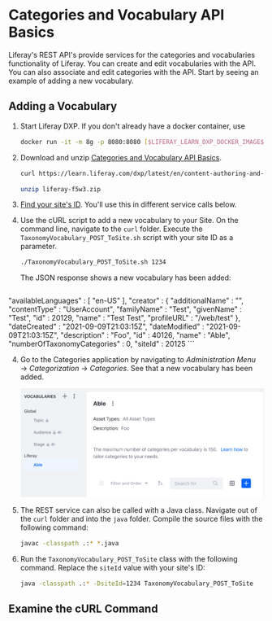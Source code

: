 # Categories and Vocabulary API Basics

Liferay's REST API's provide services for the categories and vocabularies functionality of Liferay. You can create and edit vocabularies with the API. You can also associate and edit categories with the API. Start by seeing an example of adding a new vocabulary.

## Adding a Vocabulary

1. Start Liferay DXP. If you don't already have a docker container, use

   ```bash
   docker run -it -m 8g -p 8080:8080 [$LIFERAY_LEARN_DXP_DOCKER_IMAGE$]
   ```

1. Download and unzip [Categories and Vocabulary API Basics](./liferay-f5w3.zip).

   ```bash
   curl https://learn.liferay.com/dxp/latest/en/content-authoring-and-management/tags-and-categories/developer-guide/liferay-f5w3.zip -O
   ```

   ```bash
   unzip liferay-f5w3.zip
   ```

2. [Find your site's ID](../../../headless-delivery/consuming-apis/consuming-rest-services.md#identify-the-site-containing-the-data). You'll use this in different service calls below.

3. Use the cURL script to add a new vocabulary to your Site. On the command line, navigate to the `curl` folder. Execute the `TaxonomyVocabulary_POST_ToSite.sh` script with your site ID as a parameter.

    ```bash
    ./TaxonomyVocabulary_POST_ToSite.sh 1234
    ```

    The JSON response shows a new vocabulary has been added:

    ```bash
  "availableLanguages" : [ "en-US" ],
  "creator" : {
    "additionalName" : "",
    "contentType" : "UserAccount",
    "familyName" : "Test",
    "givenName" : "Test",
    "id" : 20129,
    "name" : "Test Test",
    "profileURL" : "/web/test"
  },
  "dateCreated" : "2021-09-09T21:03:15Z",
  "dateModified" : "2021-09-09T21:03:15Z",
  "description" : "Foo",
  "id" : 40126,
  "name" : "Able",
  "numberOfTaxonomyCategories" : 0,
  "siteId" : 20125
    ```

4. Go to the Categories application by navigating to *Administration Menu* &rarr; *Categorization* &rarr; *Categories*. See that a new vocabulary has been added.

    ![See that a new vocabulary has been added.](./categories-and-vocabulary-api-basics/images/01.png)

5. The REST service can also be called with a Java class. Navigate out of the `curl` folder and into the `java` folder. Compile the source files with the following command:

    ```bash
    javac -classpath .:* *.java
    ```

6. Run the `TaxonomyVocabulary_POST_ToSite` class with the following command. Replace the `siteId` value with your site's ID:

    ```bash
    java -classpath .:* -DsiteId=1234 TaxonomyVocabulary_POST_ToSite
    ```

## Examine the cURL Command
